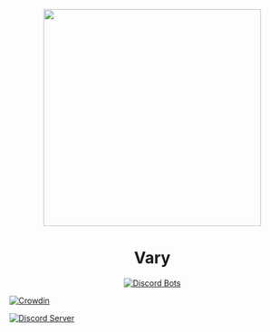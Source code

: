 <p align="center">
<img height="384" src="https://cdn.discordapp.com/attachments/551698885181964314/552189741714374656/varycorpointeiro.png">
<br>
</p>
<h1 align="center">Vary</h1>
<p align="center">
<a href="https://discordbots.org/bot/546490972901605386?utm_source=widget">
  <img src="https://discordbots.org/api/widget/546490972901605386.png" alt="Discord Bots" />
  
 [![Crowdin](https://d322cqt584bo4o.cloudfront.net/varybot/traduzido.svg)](https://crowdin.com/project/varybot)
</a>
 </p>
    <a href="https://discord.gg/VBfjn35" target="_blank"><img src="https://img.shields.io/badge/dynamic/json.svg?style=flat-square&label=chat%20on%20Discord&colorB=7289DA&url=https%3A%2F%2Fdiscordapp.com%2Fapi%2Fservers%2F546634351740190731%2Fembed.json&query=%24.members.length&suffix=%20online&logo=discord" alt="Discord Server"/></a>
    <a href="https://discordapp.com/api/oauth2/authorize?client_id=546490972901605386&permissions=8&scope=bot" target="_blank"><img
    src="https://img.shields.io/badge/adicionar-ao%20seu%20Discord%20server-7289da.svg?style=flat-square&logo=discord" alt "Me adicione ao seu servidor"></a>
